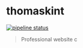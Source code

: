 # thomaskint

[![pipeline status](https://gitlab.com/tkint/thomaskint/badges/master/pipeline.svg)](https://gitlab.com/tkint/thomaskint/pipelines)

> Professional website
c